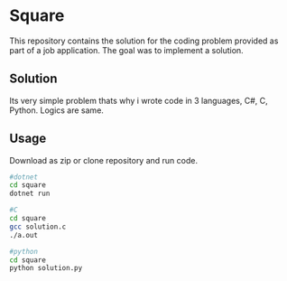 # Square

This repository contains the solution for the coding problem provided as part of a job application. The goal was to implement a solution.

## Solution

Its very simple problem thats why i wrote code in 3 languages, C#, C, Python. Logics are same.

## Usage

Download as zip or clone repository and run code.

```bash
#dotnet
cd square
dotnet run
```

```bash
#C
cd square
gcc solution.c
./a.out
```

```bash
#python
cd square
python solution.py
```
